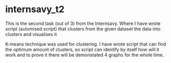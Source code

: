 # internsavy_t2
This is the second task (out of 3) from the Internsavy.
Where I have wrote script (automised script) that clusters from the given dataset the data into clusters and visualises it

K-means technique was used for clustering. I have wrote script that can find the optimum amount of clusters, so script can identify by itself how will it work and to prove it there will be demonstated 4 graphs for the whole time.

